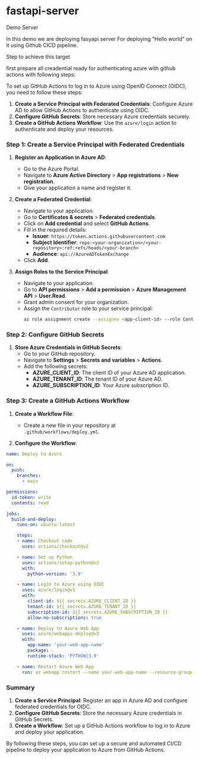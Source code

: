 # fastapi-server
Demo Server

In this demo we are deploying fasyapi server
For deploying "Hello world" on it using Github CICD pipeline.

Step to achieve this target

first prepare all creadential ready for authenticating azure with github actions with following steps:

To set up GitHub Actions to log in to Azure using OpenID Connect (OIDC), you need to follow these steps:

1. **Create a Service Principal with Federated Credentials**: Configure Azure AD to allow GitHub Actions to authenticate using OIDC.
2. **Configure GitHub Secrets**: Store necessary Azure credentials securely.
3. **Create a GitHub Actions Workflow**: Use the `azure/login` action to authenticate and deploy your resources.

### Step 1: Create a Service Principal with Federated Credentials

1. **Register an Application in Azure AD**:
   - Go to the Azure Portal.
   - Navigate to **Azure Active Directory** > **App registrations** > **New registration**.
   - Give your application a name and register it.

2. **Create a Federated Credential**:
   - Navigate to your application.
   - Go to **Certificates & secrets** > **Federated credentials**.
   - Click on **Add credential** and select **GitHub Actions**.
   - Fill in the required details:
     - **Issuer**: `https://token.actions.githubusercontent.com`
     - **Subject Identifier**: `repo:<your-organization>/<your-repository>:ref:refs/heads/<your-branch>`
     - **Audience**: `api://AzureADTokenExchange`
   - Click **Add**.

3. **Assign Roles to the Service Principal**:
   - Navigate to your application.
   - Go to **API permissions** > **Add a permission** > **Azure Management API** > **User.Read**.
   - Grant admin consent for your organization.
   - Assign the `Contributor` role to your service principal:
     ```bash
     az role assignment create --assignee <app-client-id> --role Contributor --scope /subscriptions/<your-subscription-id>
     ```

### Step 2: Configure GitHub Secrets

1. **Store Azure Credentials in GitHub Secrets**:
   - Go to your GitHub repository.
   - Navigate to **Settings** > **Secrets and variables** > **Actions**.
   - Add the following secrets:
     - **AZURE_CLIENT_ID**: The client ID of your Azure AD application.
     - **AZURE_TENANT_ID**: The tenant ID of your Azure AD.
     - **AZURE_SUBSCRIPTION_ID**: Your Azure subscription ID.

### Step 3: Create a GitHub Actions Workflow

1. **Create a Workflow File**:
   - Create a new file in your repository at `.github/workflows/deploy.yml`.

2. **Configure the Workflow**:

```yaml
name: Deploy to Azure

on:
  push:
    branches:
      - main

permissions:
  id-token: write
  contents: read

jobs:
  build-and-deploy:
    runs-on: ubuntu-latest

    steps:
    - name: Checkout code
      uses: actions/checkout@v2

    - name: Set up Python
      uses: actions/setup-python@v2
      with:
        python-version: '3.9'

    - name: Login to Azure using OIDC
      uses: azure/login@v1
      with:
        client-id: ${{ secrets.AZURE_CLIENT_ID }}
        tenant-id: ${{ secrets.AZURE_TENANT_ID }}
        subscription-id: ${{ secrets.AZURE_SUBSCRIPTION_ID }}
        allow-no-subscriptions: true

    - name: Deploy to Azure Web App
      uses: azure/webapps-deploy@v2
      with:
        app-name: 'your-web-app-name'
        package: .
        runtime-stack: 'PYTHON|3.9'

    - name: Restart Azure Web App
      run: az webapp restart --name your-web-app-name --resource-group your-resource-group
```

### Summary

1. **Create a Service Principal**: Register an app in Azure AD and configure federated credentials for OIDC.
2. **Configure GitHub Secrets**: Store the necessary Azure credentials in GitHub Secrets.
3. **Create a Workflow**: Set up a GitHub Actions workflow to log in to Azure and deploy your application.

By following these steps, you can set up a secure and automated CI/CD pipeline to deploy your application to Azure from GitHub Actions.
